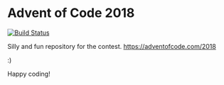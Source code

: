 # Advent of Code 2018

[![Build Status](https://travis-ci.com/sztojkatamas/advent-of-code-2018.svg?branch=master)](https://travis-ci.com/sztojkatamas/advent-of-code-2018)

Silly and fun repository for the contest.
https://adventofcode.com/2018

:)

Happy coding!
